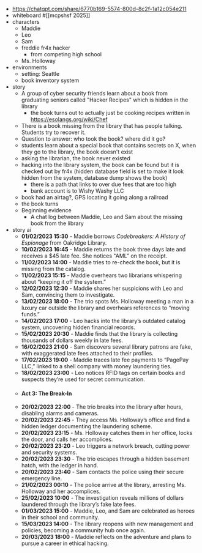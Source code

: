 - https://chatgpt.com/share/6770b169-5574-800d-8c2f-1a12c054e211
- whiteboard #[[mcpshsf 2025]]
- characters
	- Maddie
	- Leo
	- Sam
	- freddie fr4x hacker
		- from competing high school
	- Ms. Holloway
- environments
	- setting: Seattle
	- book inventory system
- story
	- A group of cyber security friends learn about a book from graduating seniors called "Hacker Recipes" which is hidden in the library
		- the book turns out to actually just be cooking recipes written in https://esolangs.org/wiki/Chef
	- There is a book missing from the library that has people talking. Students try to recover it.
	- Question to answer: who took the book? where did it go?
	- students learn about a special book that contains secrets on X, when they go to the library, the book doesn't exist
	- asking the librarian, the book never existed
	- hacking into the library system, the book can be found but it is checked out by fr4x (hidden database field is set to make it look hidden from the system, database dump shows the book)
		- there is a path that links to over due fees that are too high
		- bank account is to Wishy Washy LLC
	- book had an airtag?, GPS locating it going along a railroad
	- the book turns
	- Beginning evidence
		- A chat log between Maddie, Leo and Sam about the missing book from the library
- story ai
	- **01/02/2023 15:30** - Maddie borrows *Codebreakers: A History of Espionage* from Oakridge Library.
	- **10/02/2023 16:45** - Maddie returns the book three days late and receives a $45 late fee. She notices "AML" on the receipt.
	- **11/02/2023 14:00** - Maddie tries to re-check the book, but it is missing from the catalog.
	- **11/02/2023 15:15** - Maddie overhears two librarians whispering about “keeping it off the system.”
	- **12/02/2023 12:30** - Maddie shares her suspicions with Leo and Sam, convincing them to investigate.
	- **13/02/2023 18:00** - The trio spots Ms. Holloway meeting a man in a luxury car outside the library and overhears references to “moving funds.”
	- **14/02/2023 17:00** - Leo hacks into the library’s outdated catalog system, uncovering hidden financial records.
	- **15/02/2023 20:30** - Maddie finds that the library is collecting thousands of dollars weekly in late fees.
	- **16/02/2023 21:00** - Sam discovers several library patrons are fake, with exaggerated late fees attached to their profiles.
	- **17/02/2023 19:00** - Maddie traces late fee payments to “PagePay LLC,” linked to a shell company with money laundering ties.
	- **18/02/2023 23:00** - Leo notices RFID tags on certain books and suspects they’re used for secret communication.
	- #### **Act 3: The Break-In**
	- **20/02/2023 22:00** - The trio breaks into the library after hours, disabling alarms and cameras.
	- **20/02/2023 22:45** - They access Ms. Holloway’s office and find a hidden ledger documenting the laundering scheme.
	- **20/02/2023 23:15** - Ms. Holloway catches them in her office, locks the door, and calls her accomplices.
	- **20/02/2023 23:20** - Leo triggers a network breach, cutting power and security systems.
	- **20/02/2023 23:30** - The trio escapes through a hidden basement hatch, with the ledger in hand.
	- **20/02/2023 23:40** - Sam contacts the police using their secure emergency line.
	- **21/02/2023 00:10** - The police arrive at the library, arresting Ms. Holloway and her accomplices.
	- **25/02/2023 10:00** - The investigation reveals millions of dollars laundered through the library’s fake late fees.
	- **01/03/2023 15:00** - Maddie, Leo, and Sam are celebrated as heroes in their school and community.
	- **15/03/2023 14:00** - The library reopens with new management and policies, becoming a community hub once again.
	- **20/03/2023 18:00** - Maddie reflects on the adventure and plans to pursue a career in ethical hacking.